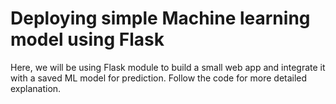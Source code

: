 # Deploying simple Machine learning model using Flask
Here, we will be using Flask module to build a small web app and integrate it with a saved ML model for prediction.
Follow the code for more detailed explanation.
